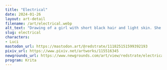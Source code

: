 ```yaml
---
title: "Electrical"
date: 2024-01-26
layout: art-detail
filename: /art/electrical.webp
alt_text: "Drawing of a girl with short black hair and light skin. She is wearing dark red glasses and small circular earrings. She is wearing a bluish-green shirt that reads \"EE\". Also on her person is baggy pants and a partially obscured soldering iron in her left hand."
slug: electrical
characters:
- Luci
mastodon_url: https://mastodon.art/@redstrate/111825151599392193
pixiv_url: https://www.pixiv.net/artworks/115516345
newgrounds_url: https://www.newgrounds.com/art/view/redstrate/electrical
program: Krita
---
```

